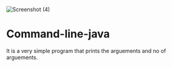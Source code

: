![Screenshot (4)](https://user-images.githubusercontent.com/68551326/111022823-473ad500-83fb-11eb-8ef4-f55a842fd277.png)
# Command-line-java
It is a very simple program that prints the arguements and no of arguements.
